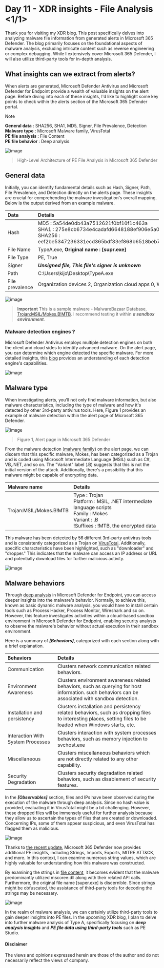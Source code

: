 # Day 11 - XDR insights - File Analysis <1/1>
Thank you for visiting my XDR blog. This post specifically delves into analyzing malware file information from generated alerts in Microsoft 365 Defender. 
The blog primarily focuses on the foundational aspects of malware analysis, excluding intricate content such as reverse engineering or complex debugging.
While I extensively cover Microsoft 365 Defender, I will also utilize  third-party tools for in-depth analysis.

## What insights can we extract from alerts?
When alerts are generated, Microsoft Defender Antivirus and Microsoft Defender for Endpoint provide a wealth of valuable insights on the alert page. Before diving into each of these insights, I'd like to highlight some key points to check within the alerts section of the Microsoft 365 Defender portal.

> [!Note]  
> **General data** : SHA256, SHA1, MD5, Signer, File Prevalence, Detection <br>
> **Malware type** : Microsoft Malware family, VirusTotal <br>
> **PE file analysis** : File Content  <New> <br>
> **PE file behavior** : Deep analysis


![image](https://github.com/LearningKijo/SecurityResearcher-Note/assets/120234772/b15b25fa-4167-434a-adbc-29fb86c9786c)

> High-Level Architecture of PE File Analysis in Microsoft 365 Defender

## General data
Initially, you can identify fundamental details such as Hash, Signer, Path, File Prevalence, and Detection directly on the alerts page. 
These insights are crucial for comprehending the malware investigation's overall mapping. Below is the output derived from an example malware.

| Data   | Details        |
|:-------|:---------------|
|  Hash  | MD5 : 5a54de0db43a7512621f0bf10f1c463a <br> SHA1 : 275e8cb6734e4cadafd6648188ef906e5a096940 <br> SHA256 : eef2be5347236331ecd365bdf33ef868b6518beb7ae94074be56f955d2a951d7 |
|  File Name | TypeA.exe, **Original name : [supr.exe]** |
|  File Type | PE, True | 
|  Signer | ***Unsigned file, This file's signer is unknown*** | 
|  Path  | C:\Users\kijo\Desktop\TypeA.exe |
|  File prevalence | Organization devices 2, Organization cloud apps 0, Worldwide devices 2 | 

![image](https://github.com/LearningKijo/SecurityResearcher-Note/assets/120234772/cc3b5ca7-6080-4ad9-8fd2-a86b3f8ef314)


> **Important** 
> This is a sample malware - MalwareBazaar Database, [Trojan:MSIL/Mokes.B!MTB](https://bazaar.abuse.ch/sample/eef2be5347236331ecd365bdf33ef868b6518beb7ae94074be56f955d2a951d7/#intel). I recommend testing it within ***a sandbox environment***. 

### Malware detection engines ? 
Microsoft Defender Antivirus employs multiple detection engines on both the client and cloud sides to identify advanced malware. 
 On the alert page, you can determine which engine detected the specific malware. For more detailed insights, this [blog](https://www.microsoft.com/en-us/security/blog/2019/06/24/inside-out-get-to-know-the-advanced-technologies-at-the-core-of-microsoft-defender-atp-next-generation-protection/) provides an understanding of each detection engine's capabilities.
 
![image](https://github.com/LearningKijo/SecurityResearcher-Note/assets/120234772/1f2e89a4-f4bd-4cd5-81de-e1dfae8b97d3)


## Malware type
When investigating alerts, you'll not only find malware information, but also malware characteristics, including the type of malware and how it's detected by other 3rd-party antivirus tools. Here, Figure 1 provides an example of malware detection within the alert page of Microsoft 365 Defender.

![image](https://github.com/LearningKijo/SecurityResearcher-Note/assets/120234772/758b0fc1-7d82-417a-9535-aab8e979d4bb)

> Figure 1, Alert page in Microsoft 365 Defender

From the malware detection [(malware family)](https://learn.microsoft.com/en-us/microsoft-365/security/intelligence/malware-naming?view=o365-worldwide) on the alert page, we can discern that this specific malware, Mokes, has been categorized as a Trojan and is coded using Microsoft Intermediate Language (MSIL) such as C#, VB,.NET, and so on. The "Variant" label (.B) suggests that this is not the initial version of the attack. Additionally, there's a possibility that this malware might be capable of encrypting data.

| Malware name | Details            |
|:--------------|:-------------------|
| Trojan:MSIL/Mokes.B!MTB | Type : Trojan <br> Platform : MSIL, .NET intermediate language scripts <br> Family : Mokes <br> Variant : .B <br> !Suffixes : !MTB, the encrypted data |



This malware has been detected by 56 different 3rd-party antivirus tools and is consistently categorized as a Trojan on [VirusTotal](https://www.virustotal.com/gui/home/upload). Additionally, specific characteristics have been highlighted, such as "downloader" and "dropper." This indicates that the malware can access an IP address or URL and potentially download files for further malicious activity.

![image](https://github.com/LearningKijo/SecurityResearcher-Note/assets/120234772/08a17126-e4ff-4de9-8f5b-67a02b16ccbe)

## Malware behaviors
Through [deep analysis](https://learn.microsoft.com/en-us/microsoft-365/security/defender-endpoint/respond-file-alerts?view=o365-worldwide#deep-analysis) in Microsoft Defender for Endpoint, you can access deeper insights into the malware's behavior. 
Normally, to achieve this, known as basic dynamic malware analysis, you would have to install certain tools such as Process Hacker, Process Monitor, Wireshark and so on. 
However, this feature investigates activities within a cloud-based sandbox environment in Microsoft Defender for Endpoint, enabling security analysts to observe the malware's behavior without actual execution in their sandbox environment.

Here is a summary of ***[Behaviors]***, categorized with each section along with a brief explanation.

| Behaviors |   Details    |
|:----------|:-------------|
| Communication | Clusters network communication related behaviors. |
| Environment Awareness | Clusters environment awareness related behaviors, such as querying for host information. such behaviors can be associated with sandbox detection. | 
| Installation and persistency | Clusters installation and persistency related behaviors, such as dropping files to interesting places, setting files to be loaded when Windows starts, etc. |
| Interaction With System Processes | Clusters interaction with system processes behaviors, such as memory injection to svchost.exe |
| Miscellaneous | Clusters miscellaneous behaviors which are not directly related to any other capability. | 
| Security Degradation | Clusters security degradation related behaviors, such as disablement of security features. |

In the ***[Observables]*** section, files and IPs have been observed during the execution of the malware through deep analysis. Since no hash value is provided, evaluating it in VirusTotal might be a bit challenging. However, these dropped files will be immensely useful for further analysis because they allow us to ascertain the types of files that are created or downloaded. Concerning IPs, some of them appear suspicious, and even VirusTotal has flagged them as malicious.

![image](https://github.com/LearningKijo/SecurityResearcher-Note/assets/120234772/872b2049-48a2-4a4a-a1ca-2b138e5aa6fe)

Thanks to [the recent update](https://techcommunity.microsoft.com/t5/microsoft-365-defender-blog/new-file-analysis-and-pivoting-capabilities-in-microsoft-365/ba-p/3853313), Microsoft 365 Defender now provides additional PE insights, including Strings, Imports, Exports, MITRE ATT&CK, and more. In this context, I can examine numerous string values, which are highly valuable for understanding how this malware was constructed.

By examining the strings in [file content](https://learn.microsoft.com/en-us/microsoft-365/security/defender-endpoint/investigate-files?view=o365-worldwide), it becomes evident that the malware predominantly utilized mscoree.dll along with their related API calls. Furthermore, the original file name [super.exe] is discernible. Since strings might be obfuscated, the assistance of third-party tools for decoding the strings may be necessary.

![image](https://github.com/LearningKijo/SecurityResearcher-Note/assets/120234772/f9c891e7-bf82-4dc3-933d-fa18f0d6885d)

In the realm of malware analysis, we can certainly utilize third-party tools to gain deeper insights into PE files. In the upcoming XDR blog, 
I plan to delve into further malware analysis of Type A, specifically focusing on  ***deep analysis insights*** and ***PE file data using third-party tools*** such as PE Studio.

#### Disclaimer
The views and opinions expressed herein are those of the author and do not necessarily reflect the views of company.
